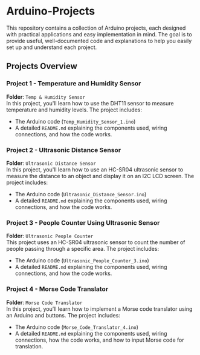 # Arduino-Projects

This repository contains a collection of Arduino projects, each designed with practical applications and easy implementation in mind. The goal is to provide useful, well-documented code and explanations to help you easily set up and understand each project.

## Projects Overview

### Project 1 - Temperature and Humidity Sensor  
**Folder**: `Temp & Humidity Sensor`  
In this project, you'll learn how to use the DHT11 sensor to measure temperature and humidity levels. The project includes:
- The Arduino code (`Temp_Humidity_Sensor_1.ino`)
- A detailed `README.md` explaining the components used, wiring connections, and how the code works.

### Project 2 - Ultrasonic Distance Sensor  
**Folder**: `Ultrasonic Distance Sensor`  
In this project, you'll learn how to use an HC-SR04 ultrasonic sensor to measure the distance to an object and display it on an I2C LCD screen. The project includes:
- The Arduino code (`Ultrasonic_Distance_Sensor.ino`)
- A detailed `README.md` explaining the components used, wiring connections, and how the code works.

### Project 3 - People Counter Using Ultrasonic Sensor  
**Folder**: `Ultrasonic People Counter`  
This project uses an HC-SR04 ultrasonic sensor to count the number of people passing through a specific area. The project includes:
- The Arduino code (`Ultrasonic_People_Counter_3.ino`)
- A detailed `README.md` explaining the components used, wiring connections, and how the code works.

### Project 4 - Morse Code Translator  
**Folder**: `Morse Code Translator`  
In this project, you’ll learn how to implement a Morse code translator using an Arduino and buttons. The project includes:
- The Arduino code (`Morse_Code_Translator_4.ino`)
- A detailed `README.md` explaining the components used, wiring connections, how the code works, and how to input Morse code for translation.


